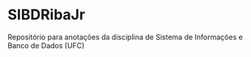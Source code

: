 # SIBDRibaJr
Repositório para anotações da disciplina de Sistema de Informações e Banco de Dados (UFC)
